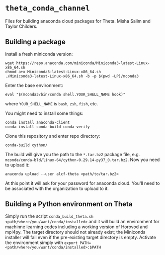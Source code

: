 # `theta_conda_channel`
Files for building anaconda cloud packages for Theta.
Misha Salim and Taylor Childers.

## Building a package

Install a fresh miniconda version:
```
wget https://repo.anaconda.com/miniconda/Miniconda3-latest-Linux-x86_64.sh
chmod a+x Miniconda3-latest-Linux-x86_64.sh
./Miniconda3-latest-Linux-x86_64.sh -b -p $(pwd -LP)/mconda3
```

Enter the base environment:
```
eval "$(mconda3/bin/conda shell.YOUR_SHELL_NAME hook)"
```
where `YOUR_SHELL_NAME` is `bash`, `zsh`, `fish`, etc.

You might need to install some things:
```
conda install anaconda-client
conda install conda-build conda-verify
```

Clone this repository and enter repo directory:
```
conda-build cython/
```

The build will give you the path to the `*.tar.bz2` package file, e.g. `mconda/conda-bld/linux-64/cython-0.29.14-py37_0.tar.bz2`. Now you need to upload it:
```
anaconda upload --user alcf-theta <path/to/tar.bz2>
```

At this point it will ask for your password for anaconda cloud. You'll need to be associated with the organization to upload to it.

## Building a Python environment on Theta

Simply run the script `conda_build_theta.sh <path/where/you/want/conda/installed>` and it will build an environment for machinne learning codes including a working version of Horovod and mpi4py. The target directory should not already exist; the Miniconda installer will fail even if the pre-existing target directory is empty. Activate the environment simply with `export PATH=<path/where/you/want/conda/installed>:$PATH`


